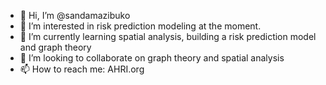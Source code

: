 - 👋 Hi, I’m @sandamazibuko
- 👀 I’m interested in risk prediction modeling at the moment. 
- 🌱 I’m currently learning spatial analysis, building a risk prediction model and graph theory
- 💞️ I’m looking to collaborate on graph theory and spatial analysis
- 📫 How to reach me: AHRI.org

<!---
sandamazibuko/sandamazibuko is a ✨ special ✨ repository because its `README.md` (this file) appears on your GitHub profile.
You can click the Preview link to take a look at your changes.
--->
